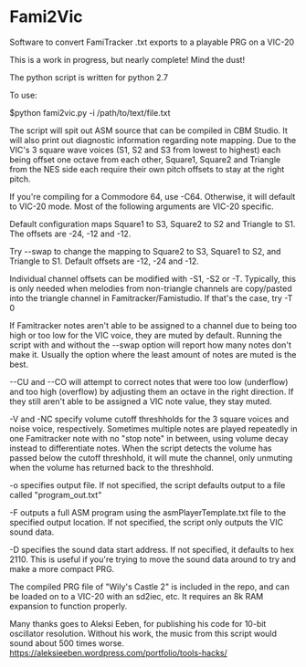 # Fami2Vic
Software to convert FamiTracker .txt exports to a playable PRG on a VIC-20

This is a work in progress, but nearly complete!  Mind the dust!  

The python script is written for python 2.7

To use:

$python fami2vic.py -i /path/to/text/file.txt

The script will spit out ASM source that can be compiled in CBM Studio.  It will also print out diagnostic information regarding note mapping.  Due to the VIC's 3 square wave voices (S1, S2 and S3 from lowest to highest) each being offset one octave from each other, Square1, Square2 and Triangle from the NES side each require their own pitch offsets to stay at the right pitch.  

If you're compiling for a Commodore 64, use -C64.  Otherwise, it will default to VIC-20 mode.  Most of the following arguments are VIC-20 specific.  

Default configuration maps Square1 to S3, Square2 to S2 and Triangle to S1.  The offsets are -24, -12 and -12.  

Try --swap to change the mapping to Square2 to S3, Square1 to S2, and Triangle to S1.  Default offsets are -12, -24 and -12.

Individual channel offsets can be modified with -S1, -S2 or -T.  Typically, this is only needed when melodies from non-triangle channels are copy/pasted into the triangle channel in Famitracker/Famistudio.  If that's the case, try -T 0

If Famitracker notes aren't able to be assigned to a channel due to being too high or too low for the VIC voice, they are muted by default.  Running the script with and without the --swap option will report how many notes don't make it.  Usually the option where the least amount of notes are muted is the best. 

--CU and --CO will attempt to correct notes that were too low (underflow) and too high (overflow) by adjusting them an octave in the right direction.  If they still aren't able to be assigned a VIC note value, they stay muted.  

-V and -NC specify volume cutoff threshholds for the 3 square voices and noise voice, respectively.  Sometimes multiple notes are played repeatedly in one Famitracker note with no "stop note" in between, using volume decay instead to differentiate notes.  When the script detects the volume has passed below the cutoff threshhold, it will mute the channel, only unmuting when the volume has returned back to the threshhold.

-o specifies output file.  If not specified, the script defaults output to a file called "program_out.txt"

-F outputs a full ASM program using the asmPlayerTemplate.txt file to the specified output location.  If not specified, the script only outputs the VIC sound data.

-D specifies the sound data start address.  If not specified, it defaults to hex 2110.  This is useful if you're trying to move the sound data around to try and make a more compact PRG.  

The compiled PRG file of "Wily's Castle 2" is included in the repo, and can be loaded on to a VIC-20 with an sd2iec, etc.  It requires an 8k RAM expansion to function properly.  

Many thanks goes to Aleksi Eeben, for publishing his code for 10-bit oscillator resolution.  Without his work, the music from this script would sound about 500 times worse.  https://aleksieeben.wordpress.com/portfolio/tools-hacks/

